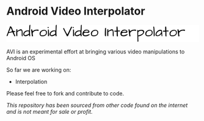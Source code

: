 # Android Video Interpolator

[![AVI](https://github.com/shack-32/AndroidVideoInterpolator/raw/v0.1/app/src/main/res/drawable/avi_logo.png)](https://github.com/shack-32/AndroidVideoInterpolator)

AVI is an experimental effort at bringing various video manipulations to Android OS

So far we are working on:
- Interpolation

Please feel free to fork and contribute to code.

*This repository has been sourced from other code found on the internet and is not meant for sale or profit.*
